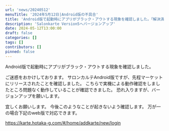 ```yaml
---
url: 'news/20240512'
menuTitle: '2024年5月12日|Android版の不具合'
title: 'Android版で起動時にアプリがブラック・アウトする現象を確認しました。「解決済」'
description: 'Salonkarte Version5へバージョンアップ'
date: 2024-05-12T13:00:00
draft: false
categories: []
tags: []
contributors: []
pinned: false
---
```


Android版で起動時にアプリがブラック・アウトする現象を確認しました。

ご迷惑をおかけしております。
サロンカルテAndroid版ですが、先程マーケットにリリースされたことを確認しました。
こちらで実機による動作確認をしましたところ問題なく動作していることが確認できました。
恐れ入りますが、バージョンアップを願いします。

宜しくお願いします。
今後このようなことが起きないよう確認します。
万が一の場合下記のweb版で対応できます。

https://karte.hotaka-g.com/#/home/addkarte/new/login
